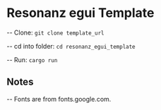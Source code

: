 # Resonanz egui Template

-- Clone: ```git clone template_url```

-- cd into folder: ```cd resonanz_egui_template```

-- Run: ```cargo run```

## Notes
-- Fonts are from fonts.google.com.